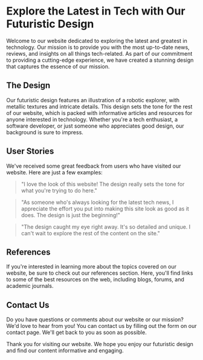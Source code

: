 <!--font:Montserrat-->

# Explore the Latest in Tech with Our Futuristic Design

Welcome to our website dedicated to exploring the latest and greatest in technology. Our mission is to provide you with the most up-to-date news, reviews, and insights on all things tech-related. As part of our commitment to providing a cutting-edge experience, we have created a stunning design that captures the essence of our mission.

## The Design

Our futuristic design features an illustration of a robotic explorer, with metallic textures and intricate details. This design sets the tone for the rest of our website, which is packed with informative articles and resources for anyone interested in technology. Whether you're a tech enthusiast, a software developer, or just someone who appreciates good design, our background is sure to impress.

## User Stories

We've received some great feedback from users who have visited our website. Here are just a few examples:

> "I love the look of this website! The design really sets the tone for what you're trying to do here."

> "As someone who's always looking for the latest tech news, I appreciate the effort you put into making this site look as good as it does. The design is just the beginning!"

> "The design caught my eye right away. It's so detailed and unique. I can't wait to explore the rest of the content on the site."

## References

If you're interested in learning more about the topics covered on our website, be sure to check out our references section. Here, you'll find links to some of the best resources on the web, including blogs, forums, and academic journals.

## Contact Us

Do you have questions or comments about our website or our mission? We'd love to hear from you! You can contact us by filling out the form on our contact page. We'll get back to you as soon as possible.

Thank you for visiting our website. We hope you enjoy our futuristic design and find our content informative and engaging.

<!--

Write me content for website with wallpaper which alt text is:

"An illustration of a robotic explorer, with metallic textures and intricate details."

The name/title of the page should not be 1:1 copy of the alt text but rather a real content of the website which is using this wallpaper.

- Use markdown format 
- Start with heading
- Heading should be short and concise
- The content should look like a real website 
- The website should not be about the wallpaper, wallpaper is just a related background
- Heading should be contain work "wallpaper" or "background"
- Include real sections like references, contact, user stories, etc. use things relevant to the page purpose.
- Feel free to use structure like headings, bullets, numbering, blockquotes, paragraphs, horizontal lines, etc.
- You can use formatting like bold or _italic_
- You can include UTF-8 emojis
- Links should be only #hash anchors (and you can refer to the document itself)
- Do not include images


---


# Exploring the Future: A Wallpaper for Tech Enthusiasts

Welcome to our website dedicated to exploring the latest and greatest in technology. Our website is designed to provide you with the latest news, reviews, and insights on all things tech-related. As part of our commitment to providing a cutting-edge experience, we have created a wallpaper that captures the essence of our mission.

## The Wallpaper

Our wallpaper features an illustration of a robotic explorer, with metallic textures and intricate details. This wallpaper is perfect for anyone who loves technology and wants to stay up-to-date with the latest trends. Whether you're a tech enthusiast, a software developer, or just someone who appreciates good design, this wallpaper is sure to impress.

## User Stories

We've received some great feedback from users who have downloaded our wallpaper. Here are just a few examples:

> "I love this wallpaper! It's the perfect background for my computer. It reminds me every day of the amazing things that technology can do."

> "As a software developer, I'm always looking for inspiration. This wallpaper is not only beautiful but also serves as a reminder of why I got into this field in the first place."

> "I'm not usually one for wallpapers, but this one caught my eye. It's so detailed and unique. It really makes my desktop stand out."

## References

If you're interested in learning more about the topics covered on our website, be sure to check out our references section. Here, you'll find links to some of the best resources on the web, including blogs, forums, and academic journals.

## Contact Us

Do you have questions or comments about our website or our wallpaper? We'd love to hear from you! You can contact us by filling out the form on our contact page. We'll get back to you as soon as possible.

Thank you for visiting our website. We hope you enjoy our wallpaper and find our content informative and engaging.


---


Heading should not include word "wallpaper". The website should not be about the wallpaper itself, wallpaper is just a related background, rewrite whole content.


---


# The Future is Now: Exploring the Latest in Technology

Welcome to our website dedicated to exploring the latest and greatest in technology. Our mission is to provide you with the most up-to-date news, reviews, and insights on all things tech-related. As part of our commitment to providing a cutting-edge experience, we have created a stunning background that captures the essence of our mission.

## The Background

Our background features an illustration of a robotic explorer, with metallic textures and intricate details. This stunning design is perfect for anyone who loves technology and wants to stay up-to-date with the latest trends. Whether you're a tech enthusiast, a software developer, or just someone who appreciates good design, this background is sure to impress.

## User Stories

We've received some great feedback from users who have visited our website. Here are just a few examples:

> "I love the design of this website! The background is so cool and really captures the spirit of what you're trying to do here."

> "As someone who's always looking for the latest tech news, I appreciate the effort you put into making this site look as good as it does. The background is just the icing on the cake!"

> "I'm not usually one to notice backgrounds, but this one caught my eye right away. It's so detailed and unique. It really sets the tone for the rest of the content on the site."

## References

If you're interested in learning more about the topics covered on our website, be sure to check out our references section. Here, you'll find links to some of the best resources on the web, including blogs, forums, and academic journals.

## Contact Us

Do you have questions or comments about our website or our mission? We'd love to hear from you! You can contact us by filling out the form on our contact page. We'll get back to you as soon as possible.

Thank you for visiting our website. We hope you enjoy our background and find our content informative and engaging.


---


Heading is too long, rewrite whole content.


---


# Discover the Latest in Technology with Our Futuristic Background

Welcome to our website dedicated to exploring the latest and greatest in technology. Our mission is to provide you with the most up-to-date news, reviews, and insights on all things tech-related. As part of our commitment to providing a cutting-edge experience, we have created a stunning background that captures the essence of our mission.

## The Background

Our futuristic background features an illustration of a robotic explorer, with metallic textures and intricate details. This design sets the tone for the rest of our website, which is packed with informative articles and resources for anyone interested in technology. Whether you're a tech enthusiast, a software developer, or just someone who appreciates good design, this background is sure to impress.

## User Stories

We've received some great feedback from users who have visited our website. Here are just a few examples:

> "I love the look of this website! The background really sets the tone for what you're trying to do here."

> "As someone who's always looking for the latest tech news, I appreciate the effort you put into making this site look as good as it does. The background is just the beginning!"

> "The background caught my eye right away. It's so detailed and unique. I can't wait to explore the rest of the content on the site."

## References

If you're interested in learning more about the topics covered on our website, be sure to check out our references section. Here, you'll find links to some of the best resources on the web, including blogs, forums, and academic journals.

## Contact Us

Do you have questions or comments about our website or our mission? We'd love to hear from you! You can contact us by filling out the form on our contact page. We'll get back to you as soon as possible.

Thank you for visiting our website. We hope you enjoy our futuristic background and find our content informative and engaging.


---


Heading is too long, rewrite whole content.


---


# Explore the Latest in Tech with Our Futuristic Design

Welcome to our website dedicated to exploring the latest and greatest in technology. Our mission is to provide you with the most up-to-date news, reviews, and insights on all things tech-related. As part of our commitment to providing a cutting-edge experience, we have created a stunning design that captures the essence of our mission.

## The Design

Our futuristic design features an illustration of a robotic explorer, with metallic textures and intricate details. This design sets the tone for the rest of our website, which is packed with informative articles and resources for anyone interested in technology. Whether you're a tech enthusiast, a software developer, or just someone who appreciates good design, our background is sure to impress.

## User Stories

We've received some great feedback from users who have visited our website. Here are just a few examples:

> "I love the look of this website! The design really sets the tone for what you're trying to do here."

> "As someone who's always looking for the latest tech news, I appreciate the effort you put into making this site look as good as it does. The design is just the beginning!"

> "The design caught my eye right away. It's so detailed and unique. I can't wait to explore the rest of the content on the site."

## References

If you're interested in learning more about the topics covered on our website, be sure to check out our references section. Here, you'll find links to some of the best resources on the web, including blogs, forums, and academic journals.

## Contact Us

Do you have questions or comments about our website or our mission? We'd love to hear from you! You can contact us by filling out the form on our contact page. We'll get back to you as soon as possible.

Thank you for visiting our website. We hope you enjoy our futuristic design and find our content informative and engaging.


---


Write me a Google font which is best fitting for the website.

Pick from the list:
- Futura
- Open Sans
- Lobster
- Inter
- Raleway
- Great Vibes
- Lato
- Roboto
- Alegreya
- Playfair Display
- Poppins
- Exo 2
- Dancing Script
- Orbitron
- Barlow Condensed
- Montserrat
- IBM Plex Sans


Write just the font name nothing else.


---


Montserrat

-->

